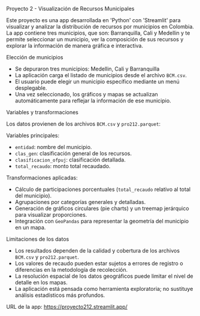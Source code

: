 Proyecto 2 - Visualización de Recursos Municipales

Este proyecto es una app desarrollada en 'Python' con 'Streamlit' para visualizar y analizar la distribución de recursos por municipios en Colombia.  
La app contiene tres municipios, que son: Barranquilla, Cali y Medellin y te permite seleccionar un municipio, ver la composición de sus recursos y explorar la información de manera gráfica e interactiva.

Elección de municipios

- Se depuraron tres municipios: Medellin, Cali y Barranquilla
- La aplicación carga el listado de municipios desde el archivo `BCM.csv`.  
- El usuario puede elegir un municipio específico mediante un menú desplegable.  
- Una vez seleccionado, los gráficos y mapas se actualizan automáticamente para reflejar la información de ese municipio.

Variables y transformaciones

Los datos provienen de los archivos `BCM.csv` y `pro212.parquet`:

Variables principales:

  - `entidad`: nombre del municipio.  
  - `clas_gen`: clasificación general de los recursos.  
  - `clasificacion_ofpuj`: clasificación detallada.  
  - `total_recaudo`: monto total recaudado.  

Transformaciones aplicadas:

  - Cálculo de participaciones porcentuales (`total_recaudo` relativo al total del municipio).  
  - Agrupaciones por categorías generales y detalladas.  
  - Generación de gráficos circulares (pie charts) y un treemap jerárquico para visualizar proporciones.  
  - Integración con `GeoPandas` para representar la geometría del municipio en un mapa.  


Limitaciones de los datos

- Los resultados dependen de la calidad y cobertura de los archivos `BCM.csv` y `pro212.parquet`.  
- Los valores de recaudo pueden estar sujetos a errores de registro o diferencias en la metodología de recolección.  
- La resolución espacial de los datos geográficos puede limitar el nivel de detalle en los mapas.  
- La aplicación está pensada como herramienta exploratoria; no sustituye análisis estadísticos más profundos.

URL de la app: https://proyecto212.streamlit.app/



